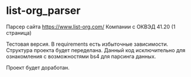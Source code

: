 # list-org_parser

Парсер сайта <https://www.list-org.com/>
Компании с ОКВЭД 41.20 (1 страница)

Тестовая версия.
В requirements есть избыточные зависимости.
Структура проекта будет переделана.
Данный код исключительно для ознакомления с возможностями bs4 для парсинга данных.

Проект будет доработан.
